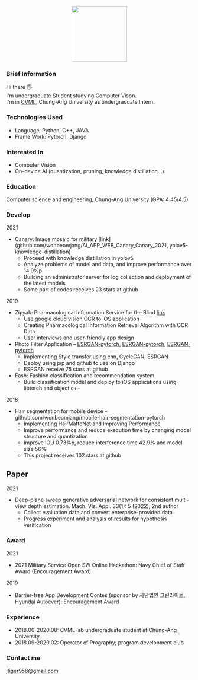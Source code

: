 
<p align='center'>
  <img src='https://github-readme-stats.vercel.app/api?username=wonbeomjang' height=150>
</p>

### Brief Information
Hi there 🖐  
I'm undergraduate Student studying Computer Vison.  
I'm in [CVML](http://cau.ac.kr/~jskwon/), Chung-Ang University as undergraduate Intern. 


### Technologies Used

- Language: Python, C++, JAVA
- Frame Work: Pytorch, Django

### Interested In
- Computer Vision
- On-device AI (quantization, pruning, knowledge distillation...)

### Education
Computer science and engineering, Chung-Ang University (GPA: 4.45/4.5)

### Develop
2021
- Canary: Image mosaic for military [link](github.com/wonbeomjang/AI_APP_WEB_Canary_Canary_2021, yolov5-knowledge-distillation)
  - Proceed with knowledge distillation in yolov5
  - Analyze problems of model and data, and improve performance over 14.9%p
  - Building an administrator server for log collection and deployment of the latest models
  - Some part of codes receives 23 stars at github  

2019
- Zipyak: Pharmacological Information Service for the Blind [link](wonbeomjang.github.io/product-design/2020/01/03/barrier-free/)
  - Use google cloud vision OCR to iOS application
  - Creating Pharmacological Information Retrieval Algorithm with OCR Data
  - User interviews and user-friendly app design
- Photo Filter Application – [ESRGAN-pytorch](github.com/wonbeomjang/ESRGAN-pytorch), [ESRGAN-pytorch](github.com/wonbeomjang/cyclegan-pytorch), [ESRGAN-pytorch](github.com/wonbeomjang/neural-style-transfer-pytorch)
  - Implementing Style transfer using cnn, CycleGAN, ESRGAN
  - Deploy using pip and github to use on Django
  - ESRGAN receive 75 stars at github
- Fash: Fashion classification and recommendation system
  - Build classification model and deploy to iOS applications using libtorch and object c++

2018
- Hair segmentation for mobile device - github.com/wonbeomjang/mobile-hair-segmentation-pytorch
  - Implementing HairMatteNet and Improving Performance
  - Improve performance and reduce execution time by changing model structure and quantization
  - Improve IOU 0.73%p, reduce interference time 42.9% and model size 56%
  - This project receives 102 stars at github

## Paper
2021
- Deep-plane sweep generative adversarial network for consistent multi-view depth estimation. Mach. Vis. Appl. 33(1): 5
  (2022); 2nd author
  - Collect evaluation data and convert enterprise-provided data
  - Progress experiment and analysis of results for hypothesis verification

### Award

2021
- 2021 Military Service Open SW Online Hackathon: Navy Chief of Staff Award (Encouragement Award)

2019
- Barrier-free App Development Contes (sponsor by 사단법인 그린라이트, Hyundai Autoever): Encouragement Award

### Experience
- 2018.06-2020.08: CVML lab undergraduate student at Chung-Ang University   
- 2018.09-2020.02: Operator of Prography; program development club

### Contact me
[jtiger958@gmail.com](mailto:jtiger958@gmail.com)
